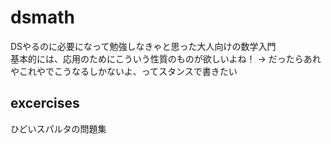 # dsmath
DSやるのに必要になって勉強しなきゃと思った大人向けの数学入門  
基本的には、応用のためにこういう性質のものが欲しいよね！
 → だったらあれやこれやでこうなるしかないよ、ってスタンスで書きたい

## excercises
ひどいスパルタの問題集
